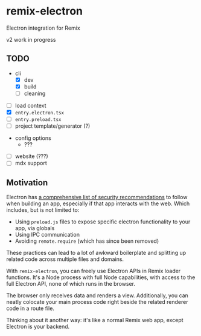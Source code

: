 # remix-electron

Electron integration for Remix

v2 work in progress

## TODO

- cli
  - [x] dev
  - [x] build
  - [ ] cleaning
- [ ] load context
- [x] `entry.electron.tsx`
- [ ] `entry.preload.tsx`
- [ ] project template/generator (?)
- config options
  - ???
- [ ] website (???)
- [ ] mdx support

## Motivation

Electron has [a comprehensive list of security recommendations](https://www.electronjs.org/docs/latest/tutorial/security) to follow when building an app, especially if that app interacts with the web. Which includes, but is not limited to:

- Using `preload.js` files to expose specific electron functionality to your app, via globals
- Using IPC communication
- Avoiding `remote.require` (which has since been removed)

These practices can lead to a lot of awkward boilerplate and splitting up related code across multiple files and domains.

With `remix-electron`, you can freely use Electron APIs in Remix loader functions. It's a Node process with full Node capabilities, with access to the full Electron API, none of which runs in the browser.

The browser only receives data and renders a view. Additionally, you can neatly colocate your main process code right beside the related renderer code in a route file.

Thinking about it another way: it's like a normal Remix web app, except Electron is your backend.
